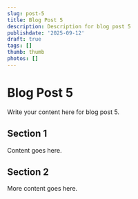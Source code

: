 ```yaml
---
slug: post-5
title: Blog Post 5
description: Description for blog post 5
publishdate: '2025-09-12'
draft: true
tags: []
thumb: thumb
photos: []
---
```

# Blog Post 5

Write your content here for blog post 5.

## Section 1

Content goes here.

## Section 2

More content goes here.
